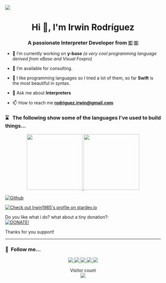 ![](https://media.giphy.com/media/XGqDsE3owV0RO/giphy.gif)

<h1 align="center">Hi 👋, I'm Irwin Rodríguez</a></h1>
<h3 align="center">A passionate Interpreter Developer from &#x1F1EA; &#x1F1F8;</h3>

- 🔭 I’m currently working on **y-base** _(a very cool programming language derived from xBase and Visual Foxpro)_

- 🤝 I’m available for consulting.

- 🌱 I like programming languages so I tried a lot of them, so far **Swift** is the most beautiful in syntax.

- 💬 Ask me about **Interpreters** 

- 📫 How to reach me **rodriguez.irwin@gmail.com**

### ⌛️ &nbsp; The following show some of the languages I've used to build things...
<p align="center">
    <a href="https://github.com/irwin1985">
        <img height="180em" src="https://github-readme-stats-eight-theta.vercel.app/api?username=irwin1985&show_icons=true&theme=algolia&include_all_commits=true&count_private=true" />
        <img height="180em" src="https://github-readme-stats-eight-theta.vercel.app/api/top-langs/?username=irwin1985&layout=compact&langs_count=8&theme=algolia" />
    </a>
</p>

[![Github](https://img.shields.io/github/followers/Irwin1985?label=Follow&style=social)](https://github.com/Irwin1985)

[![Check out Irwin1985's profile on stardev.io](https://stardev.io/developers/Irwin1985/badge/languages/global.svg)](https://stardev.io/developers/Irwin1985)

Do you like what i do? what about a tiny donation?:   
[![DONATE!](http://www.pngall.com/wp-content/uploads/2016/05/PayPal-Donate-Button-PNG-File-180x100.png)](https://www.paypal.com/donate/?hosted_button_id=LXQYXFP77AD2G) 

Thanks for you support!

<hr>

###  🧲 &nbsp;Follow me... 
<p align="center">
    <a href="https://youtube.com/IrwinRodriguez">
        <img src="https://img.shields.io/badge/Youtube-Channel-red" />
    </a>
    <a href="mailto:rodriguez.irwin@gmail.com">
        <img src="https://img.shields.io/badge/Gmail-Contact-yellowgreen" />
    </a>
    <a href="https://twitter.com/irwin_rg">
        <img src="https://img.shields.io/badge/Twitter-irwin__rg-blue" />
    </a>
    <a href="https://instagram.com/irwinrdz85">
        <img src="https://img.shields.io/badge/Instagram-irwinrdz85-red" />
    </a>
    <a href="https://www.linkedin.com/in/irwin1985/">
        <img src="https://img.shields.io/badge/LinkedIn-irwin1985-orange" />
    </a>
</p>

<p align="center"> 
  Visitor count<br>
  <img src="https://profile-counter.glitch.me/Irwin1985/count.svg" />
</p>
